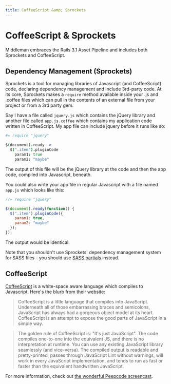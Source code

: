 ```yaml
---
title: CoffeeScript &amp; Sprockets
---
```


# CoffeeScript &amp; Sprockets

Middleman embraces the Rails 3.1 Asset Pipeline and includes both Sprockets and CoffeeScript.

## Dependency Management (Sprockets)

Sprockets is a tool for managing libraries of Javascript (and CoffeeScript) code, declaring dependency management and include 3rd-party code. At its core, Sprockets makes a `require` method available inside your .js and .coffee files which can pull in the contents of an external file from your project or from a 3rd party gem.

Say I have a file called `jquery.js` which contains the jQuery library and another file called `app.js.coffee` which contains my application code written in CoffeeScript. My app file can include jquery before it runs like so:

``` coffeescript
#= require "jquery"

$(document).ready ->
  $(".item").pluginCode
    param1: true
    param2: "maybe"
```

The output of this file will be the jQuery library at the code and then the app code, compiled into Javascript, beneath.

You could also write your app file in regular Javascript with a file named `app.js` which looks like this:

``` javascript
//= require "jquery"

$(document).ready(function() {
  $(".item").pluginCode({
    param1: true,
    param2: "maybe"
  });
});
```

The output would be identical.

Note that you shouldn't use Sprockets' dependency management system for SASS files - you should use [SASS partials](http://sass-lang.com/docs/yardoc/file.SASS_REFERENCE.html#partials) instead.

## CoffeeScript

[CoffeeScript] is a white-space aware language which compiles to Javascript. Here's the blurb from their website:

> CoffeeScript is a little language that compiles into JavaScript. Underneath all of those embarrassing braces and semicolons, JavaScript has always had a gorgeous object model at its heart. CoffeeScript is an attempt to expose the good parts of JavaScript in a simple way.

> The golden rule of CoffeeScript is: "It's just JavaScript". The code compiles one-to-one into the equivalent JS, and there is no interpretation at runtime. You can use any existing JavaScript library seamlessly (and vice-versa). The compiled output is readable and pretty-printed, passes through JavaScript Lint without warnings, will work in every JavaScript implementation, and tends to run as fast or faster than the equivalent handwritten JavaScript.

For more information, check out [the wonderful Peepcode screencast].

[CoffeeScript]: http://jashkenas.github.com/coffee-script/
[the wonderful Peepcode screencast]: http://peepcode.com/products/coffeescript
[Sprockets]: https://github.com/sstephenson/sprockets